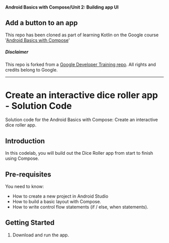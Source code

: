 #### Android Basics with Compose/Unit  2: Building app UI
## Add a button to an app
This repo has been cloned as part of learning Kotlin on the Google course '[Android Basics with Compose](https://developer.android.com/courses/android-basics-compose/course)'

##### Disclaimer
This repo is forked from a [Google Developer Training repo](https://github.com/google-developer-training/basic-android-kotlin-compose-training-dice-roller). All rights and credits belong to Google.  

<hr />

Create an interactive dice roller app - Solution Code
=======================================

Solution code for the Android Basics with Compose: Create an interactive dice roller app.

Introduction
------------
In this codelab, you will build out the Dice Roller app from start to finish using Compose.

Pre-requisites
--------------

You need to know:
- How to create a new project in Android Studio
- How to build a basic layout with Compose.
- How to write control flow statements (if / else, when statements).

Getting Started
---------------

1. Download and run the app.
